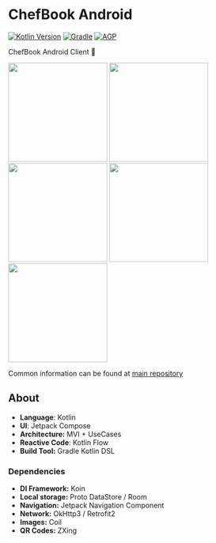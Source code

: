 # ChefBook Android
[![Kotlin Version](https://img.shields.io/badge/Kotlin-1.7.0-blue.svg)](https://kotlinlang.org)
[![Gradle](https://img.shields.io/badge/Gradle-7.2.2-blue?style=flat)](https://gradle.org)
[![AGP](https://img.shields.io/badge/AGP-7.2.2-blue?style=flat)](https://developer.android.com/studio/releases/gradle-plugin)

ChefBook Android Client 🤖

<img src="https://user-images.githubusercontent.com/18068004/228618924-02455e86-27e0-4ced-893f-d546a3989563.png" width=200/> <img src="https://user-images.githubusercontent.com/18068004/228621920-9ad7db20-9221-466d-ae36-2d4dbc40d166.png" width=200/> <img src="https://user-images.githubusercontent.com/18068004/228621916-65efab8c-5a0c-4a87-bea4-49ba94fdd747.png" width=200/> <img src="https://user-images.githubusercontent.com/18068004/228618918-89d3b3f6-d38e-43c7-a8c7-53e00bad84a9.png" width=200/> <img src="https://user-images.githubusercontent.com/18068004/228618910-120c40e9-a9f7-4e57-9414-d4d7c3448182.png" width=200/>

Common information can be found at [main repository](https://github.com/mephistolie/chefbook)
## About
* **Language**: Kotlin
* **UI**: Jetpack Compose
* **Architecture:** MVI + UseCases
* **Reactive Code**: Kotlin Flow
* **Build Tool:** Gradle Kotlin DSL
### Dependencies
* **DI Framework:** Koin
* **Local storage:** Proto DataStore / Room
* **Navigation:** Jetpack Navigation Component
* **Network:** OkHttp3 / Retrofit2
* **Images:** Coil
* **QR Codes:** ZXing
